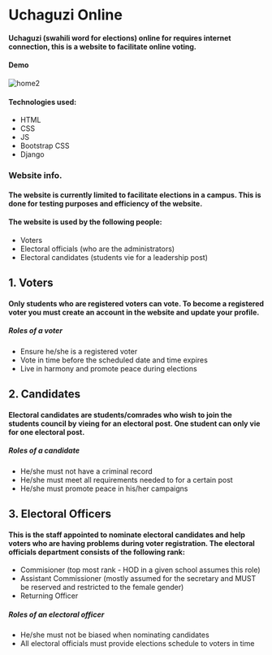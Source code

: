 # Uchaguzi Online
#### Uchaguzi (swahili word for elections) online for requires internet connection, this is a website to facilitate online voting.

#### Demo
![home2](https://user-images.githubusercontent.com/78599959/236873128-fe0819ef-7da8-41d7-842f-052f53b8c7f6.png)

#### Technologies used:
   - HTML
   - CSS
   - JS
   - Bootstrap CSS
   - Django
   
 ### Website info.
 #### The website is currently limited to facilitate elections in a campus. This is done for testing purposes and efficiency of the website. 
 #### The website is used by the following people:
   - Voters
   - Electoral officials (who are the administrators)
   - Electoral candidates (students vie for a leadership post)
  
## 1. Voters
#### Only students who are registered voters can vote. To become a registered voter you must create an account in the website and update your profile.

##### Roles of a voter
   - Ensure he/she is a registered voter
   - Vote in time before the scheduled date and time expires
   - Live in harmony and promote peace during elections

## 2. Candidates
#### Electoral candidates are students/comrades who wish to join the students council by vieing for an electoral post. One student can only vie for one electoral post.

##### Roles of a candidate
   - He/she must not have a criminal record
   - He/she must meet all requirements needed to for a certain post
   - He/she must promote peace in his/her campaigns

## 3. Electoral Officers
#### This is the staff appointed to nominate electoral candidates and help voters who are having problems during voter registration. The electoral officials department consists of the following rank:
   - Commisioner (top most rank - HOD in a given school assumes this role)
   - Assistant Commissioner (mostly assumed for the secretary and MUST be reserved and restricted to the female gender)
   - Returning Officer

##### Roles of an electoral officer
   - He/she must not be biased when nominating candidates
   - All electoral officials must provide elections schedule to voters in time
